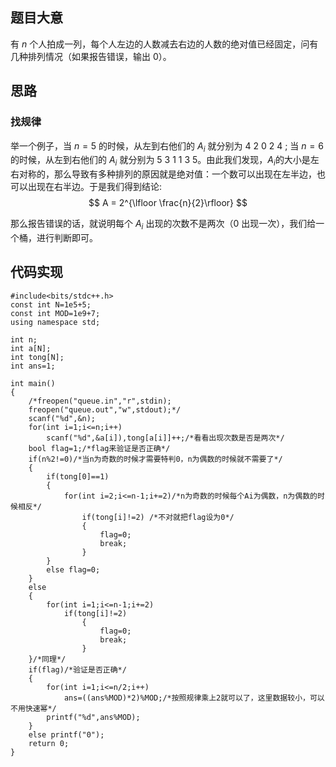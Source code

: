 ## 题目大意
有 $n$ 个人拍成一列，每个人左边的人数减去右边的人数的绝对值已经固定，问有几种排列情况（如果报告错误，输出 $0$）。

## 思路
### 找规律

  举一个例子，当 $n=5$ 的时候，从左到右他们的 $A_{i}$ 就分别为 $4$ $2$ $0$ $2$ $4$ ; 当 $n=6$ 的时候，从左到右他们的 $A_{i}$ 就分别为 $5$ $3$ $1$ $1$ $3$ $5$。由此我们发现，$A_{i}$的大小是左右对称的，那么导致有多种排列的原因就是绝对值：一个数可以出现在左半边，也可以出现在右半边。于是我们得到结论:
  $$
  A = 2^{\lfloor \frac{n}{2}\rfloor}
  $$

那么报告错误的话，就说明每个 $A_{i}$ 出现的次数不是两次（$0$ 出现一次），我们给一个桶，进行判断即可。

## 代码实现

```
#include<bits/stdc++.h>
const int N=1e5+5;
const int MOD=1e9+7;
using namespace std;

int n;
int a[N];
int tong[N];
int ans=1;

int main()
{
	/*freopen("queue.in","r",stdin);
	freopen("queue.out","w",stdout);*/
	scanf("%d",&n);
	for(int i=1;i<=n;i++)
		scanf("%d",&a[i]),tong[a[i]]++;/*看看出现次数是否是两次*/
	bool flag=1;/*flag来验证是否正确*/
	if(n%2!=0)/*当n为奇数的时候才需要特判0，n为偶数的时候就不需要了*/
	{
		if(tong[0]==1)
		{
			for(int i=2;i<=n-1;i+=2)/*n为奇数的时候每个Ai为偶数，n为偶数的时候相反*/
				if(tong[i]!=2) /*不对就把flag设为0*/
				{
					flag=0;
					break;
				}
		}
		else flag=0;
	}
	else
	{
		for(int i=1;i<=n-1;i+=2)
			if(tong[i]!=2) 
				{
					flag=0;
					break;
				}
	}/*同理*/
	if(flag)/*验证是否正确*/
	{
		for(int i=1;i<=n/2;i++)
			ans=((ans%MOD)*2)%MOD;/*按照规律乘上2就可以了，这里数据较小，可以不用快速幂*/
		printf("%d",ans%MOD);
	}
	else printf("0");
	return 0;
} 
```
